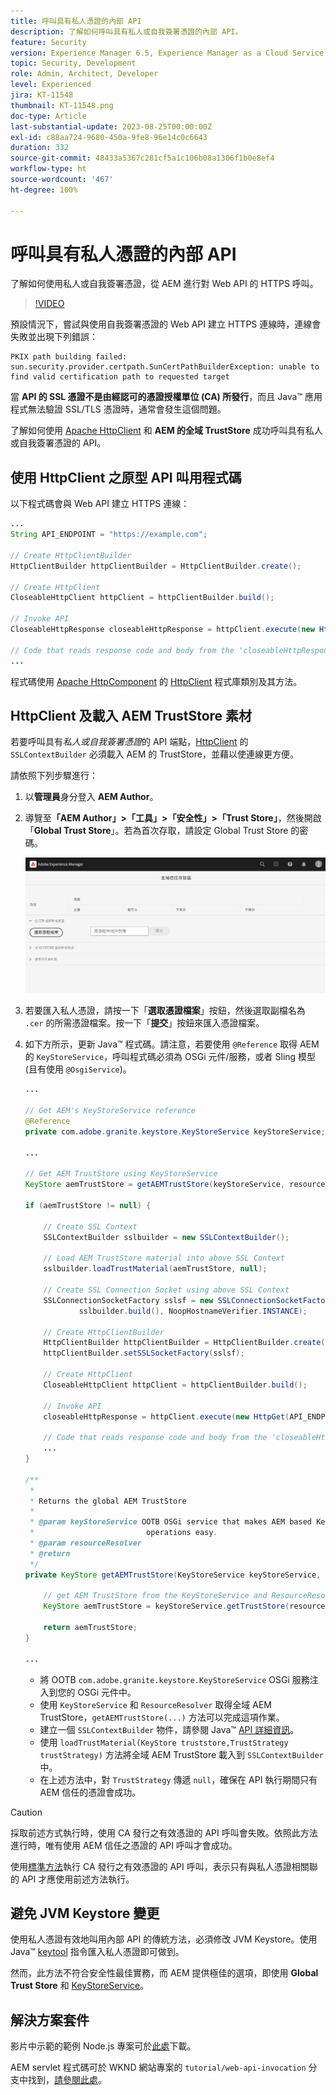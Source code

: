 ```yaml
---
title: 呼叫具有私人憑證的內部 API
description: 了解如何呼叫具有私人或自我簽署憑證的內部 API。
feature: Security
version: Experience Manager 6.5, Experience Manager as a Cloud Service
topic: Security, Development
role: Admin, Architect, Developer
level: Experienced
jira: KT-11548
thumbnail: KT-11548.png
doc-type: Article
last-substantial-update: 2023-08-25T00:00:00Z
exl-id: c88aa724-9680-450a-9fe8-96e14c0c6643
duration: 332
source-git-commit: 48433a5367c281cf5a1c106b08a1306f1b0e8ef4
workflow-type: ht
source-wordcount: '467'
ht-degree: 100%

---
```


# 呼叫具有私人憑證的內部 API

了解如何使用私人或自我簽署憑證，從 AEM 進行對 Web API 的 HTTPS 呼叫。

>[!VIDEO](https://video.tv.adobe.com/v/3424853?quality=12&learn=on)

預設情況下，嘗試與使用自我簽署憑證的 Web API 建立 HTTPS 連線時，連線會失敗並出現下列錯誤：

```
PKIX path building failed: sun.security.provider.certpath.SunCertPathBuilderException: unable to find valid certification path to requested target
```

當 **API 的 SSL 憑證不是由經認可的憑證授權單位 (CA) 所發行**，而且 Java™ 應用程式無法驗證 SSL/TLS 憑證時，通常會發生這個問題。

了解如何使用 [Apache HttpClient](https://hc.apache.org/httpcomponents-client-4.5.x/index.html) 和 **AEM 的全域 TrustStore** 成功呼叫具有私人或自我簽署憑證的 API。


## 使用 HttpClient 之原型 API 叫用程式碼

以下程式碼會與 Web API 建立 HTTPS 連線：

```java
...
String API_ENDPOINT = "https://example.com";

// Create HttpClientBuilder
HttpClientBuilder httpClientBuilder = HttpClientBuilder.create();

// Create HttpClient
CloseableHttpClient httpClient = httpClientBuilder.build();

// Invoke API
CloseableHttpResponse closeableHttpResponse = httpClient.execute(new HttpGet(API_ENDPOINT));

// Code that reads response code and body from the 'closeableHttpResponse' object
...
```

程式碼使用 [Apache HttpComponent](https://hc.apache.org/) 的 [HttpClient](https://hc.apache.org/httpcomponents-client-4.5.x/index.html) 程式庫類別及其方法。


## HttpClient 及載入 AEM TrustStore 素材

若要呼叫具有&#x200B;_私人或自我簽署憑證_&#x200B;的 API 端點，[HttpClient](https://hc.apache.org/httpcomponents-client-4.5.x/index.html) 的 `SSLContextBuilder` 必須載入 AEM 的 TrustStore，並藉以使連線更方便。

請依照下列步驟進行：

1. 以&#x200B;**管理員**&#x200B;身分登入 **AEM Author**。
1. 導覽至&#x200B;**「AEM Author」>「工具」>「安全性」>「Trust Store」**，然後開啟「**Global Trust Store**」。若為首次存取，請設定 Global Trust Store 的密碼。

   ![Global Trust Store](assets/internal-api-call/global-trust-store.png)

1. 若要匯入私人憑證，請按一下「**選取憑證檔案**」按鈕，然後選取副檔名為 `.cer` 的所需憑證檔案。按一下「**提交**」按鈕來匯入憑證檔案。

1. 如下方所示，更新 Java™ 程式碼。請注意，若要使用 `@Reference` 取得 AEM 的 `KeyStoreService`，呼叫程式碼必須為 OSGi 元件/服務，或者 Sling 模型 (且有使用 `@OsgiService`)。

   ```java
   ...
   
   // Get AEM's KeyStoreService reference
   @Reference
   private com.adobe.granite.keystore.KeyStoreService keyStoreService;
   
   ...
   
   // Get AEM TrustStore using KeyStoreService
   KeyStore aemTrustStore = getAEMTrustStore(keyStoreService, resourceResolver);
   
   if (aemTrustStore != null) {
   
       // Create SSL Context
       SSLContextBuilder sslbuilder = new SSLContextBuilder();
   
       // Load AEM TrustStore material into above SSL Context
       sslbuilder.loadTrustMaterial(aemTrustStore, null);
   
       // Create SSL Connection Socket using above SSL Context
       SSLConnectionSocketFactory sslsf = new SSLConnectionSocketFactory(
               sslbuilder.build(), NoopHostnameVerifier.INSTANCE);
   
       // Create HttpClientBuilder
       HttpClientBuilder httpClientBuilder = HttpClientBuilder.create();
       httpClientBuilder.setSSLSocketFactory(sslsf);
   
       // Create HttpClient
       CloseableHttpClient httpClient = httpClientBuilder.build();
   
       // Invoke API
       closeableHttpResponse = httpClient.execute(new HttpGet(API_ENDPOINT));
   
       // Code that reads response code and body from the 'closeableHttpResponse' object
       ...
   } 
   
   /**
    * 
    * Returns the global AEM TrustStore
    * 
    * @param keyStoreService OOTB OSGi service that makes AEM based KeyStore
    *                         operations easy.
    * @param resourceResolver
    * @return
    */
   private KeyStore getAEMTrustStore(KeyStoreService keyStoreService, ResourceResolver resourceResolver) {
   
       // get AEM TrustStore from the KeyStoreService and ResourceResolver
       KeyStore aemTrustStore = keyStoreService.getTrustStore(resourceResolver);
   
       return aemTrustStore;
   }
   
   ...
   ```

   * 將 OOTB `com.adobe.granite.keystore.KeyStoreService` OSGi 服務注入到您的 OSGi 元件中。
   * 使用 `KeyStoreService` 和 `ResourceResolver` 取得全域 AEM TrustStore，`getAEMTrustStore(...)` 方法可以完成這項作業。
   * 建立一個 `SSLContextBuilder` 物件，請參閱 Java™ [API 詳細資訊](https://javadoc.io/static/org.apache.httpcomponents/httpcore/4.4.8/index.html?org/apache/http/ssl/SSLContextBuilder.html)。
   * 使用 `loadTrustMaterial(KeyStore truststore,TrustStrategy trustStrategy)` 方法將全域 AEM TrustStore 載入到 `SSLContextBuilder` 中。
   * 在上述方法中，對 `TrustStrategy` 傳遞 `null`，確保在 API 執行期間只有 AEM 信任的憑證會成功。


>[!CAUTION]
>
>採取前述方式執行時，使用 CA 發行之有效憑證的 API 呼叫會失敗。依照此方法進行時，唯有使用 AEM 信任之憑證的 API 呼叫才會成功。
>
>使用[標準方法](#prototypical-api-invocation-code-using-httpclient)執行 CA 發行之有效憑證的 API 呼叫，表示只有與私人憑證相關聯的 API 才應使用前述方法執行。

## 避免 JVM Keystore 變更

使用私人憑證有效地叫用內部 API 的傳統方法，必須修改 JVM Keystore。使用 Java™ [keytool](https://docs.oracle.com/en/java/javase/11/tools/keytool.html#GUID-5990A2E4-78E3-47B7-AE75-6D1826259549) 指令匯入私人憑證即可做到。

然而，此方法不符合安全性最佳實務，而 AEM 提供極佳的選項，即使用 **Global Trust Store** 和 [KeyStoreService](https://javadoc.io/doc/com.adobe.aem/aem-sdk-api/latest/com/adobe/granite/keystore/KeyStoreService.html)。


## 解決方案套件

影片中示範的範例 Node.js 專案可於[此處](assets/internal-api-call/REST-APIs.zip)下載。

AEM servlet 程式碼可於 WKND 網站專案的 `tutorial/web-api-invocation` 分支中找到，[請參閱此處](https://github.com/adobe/aem-guides-wknd/tree/tutorial/web-api-invocation/core/src/main/java/com/adobe/aem/guides/wknd/core/servlets)。
